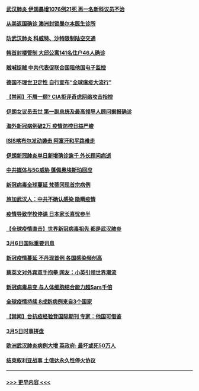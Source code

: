 #### [武汉肺炎 伊朗暴增1076例21死 再一名新科议员不治](../pages/prog202/a102794260.md?t=03072231) 
#### [从美返国确诊 澳洲封锁墨尔本医生诊所](../pages/prog202/a102794086.md?t=03072231) 
#### [防武汉肺炎 科威特、沙特限制陆空交通](../pages/prog202/a102793875.md?t=03072231) 
#### [韩首封楼管制 大邱公寓141名住户46人确诊](../pages/prog202/a102793841.md?t=03072231) 
#### [贼喊捉贼  中共代表促联合国阻他国电子监控](../pages/prog202/a102793638.md?t=03072231) 
#### [德国不理世卫定性 自行宣布“全球瘟疫大流行”](../pages/prog202/a102793673.md?t=03072231) 
#### [【禁闻】不屑一顾? CIA拒评奇虎网络攻击指控](../pages/prog202/a102793736.md?t=03072231) 
#### [伊朗女议员去世 第一副总统及最高领导人顾问据报确诊](../pages/prog202/a102793591.md?t=03072231) 
#### [海外新冠病例破2万 疫情防控日益严峻](../pages/prog202/a102793661.md?t=03072231) 
#### [ISIS喀布尔发动袭击 阿富汗和平路难走](../pages/prog202/a102793659.md?t=03072231) 
#### [伊朗新冠肺炎单日新增确诊逾千 外长顾问病逝](../pages/prog202/a102793574.md?t=03072231) 
#### [中共媒体与5G威胁 蓬佩奥埃斯珀回应](../pages/prog202/a102793514.md?t=03072231) 
#### [新冠病毒全球蔓延 梵蒂冈现首宗病例](../pages/prog202/a102793500.md?t=03072231) 
#### [旅加武汉人：中共不确认感染 隐瞒疫情](../pages/prog202/a102793446.md?t=03072231) 
#### [疫情导致学校停课 日本家长喜忧参半](../pages/prog202/a102793448.md?t=03072231) 
#### [【全球疫情直击】世界新冠病毒祖先 都是武汉肺炎](../pages/prog202/a102793272.md?t=03072231) 
#### [3月6日国际重要讯息](../pages/prog202/a102793252.md?t=03072231) 
#### [新冠疫情蔓延 不丹现首例 各国感染频创高](../pages/prog202/a102793120.md?t=03072231) 
#### [蔡英文对外宾双手抱拳 网友：小英引领世界潮流](../pages/prog202/a102793003.md?t=03072231) 
#### [新冠病毒易变 与人体细胞结合能力超Sars千倍](../pages/prog202/a102792974.md?t=03072231) 
#### [全球疫情持续 8成新病例来自3个国家](../pages/prog202/a102792857.md?t=03072231) 
#### [【禁闻】台抗疫经验登国际期刊 专家：他国可借鉴](../pages/prog202/a102792813.md?t=03072231) 
#### [3月5日时事拼盘](../pages/prog202/a102792802.md?t=03072231) 
#### [欧洲武汉肺炎病例大增 英政府: 最坏或死50万人](../pages/prog202/a102792740.md?t=03072231) 
#### [结束叙利亚战事 土俄达永久性停火协议](../pages/prog202/a102792768.md?t=03072231) 

----
#### [ >>> 更早内容 <<< ](../indexes/prog202-earlier.md)
